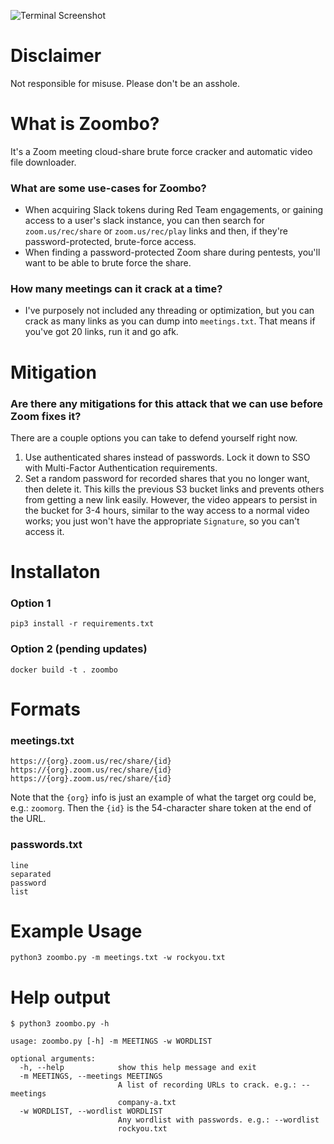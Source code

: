 
![Terminal Screenshot](https://i.imgur.com/4psD58C.png)

# Disclaimer

Not responsible for misuse. Please don't be an asshole.

# What is Zoombo?
It's a Zoom meeting cloud-share brute force cracker and automatic video file downloader. 

### What are some use-cases for Zoombo?

- When acquiring Slack tokens during Red Team engagements, or gaining access to a user's slack instance, you can then search for `zoom.us/rec/share` or `zoom.us/rec/play` links and then, if they're password-protected, brute-force access. 
- When finding a password-protected Zoom share during pentests, you'll want to be able to brute force the share. 

### How many meetings can it crack at a time?

- I've purposely not included any threading or optimization, but you can crack as many links as you can dump into `meetings.txt`. That means if you've got 20 links, run it and go afk. 

# Mitigation

### Are there any mitigations for this attack that we can use before Zoom fixes it?

There are a couple options you can take to defend yourself right now. 

1. Use authenticated shares instead of passwords. Lock it down to SSO with Multi-Factor Authentication requirements.
2. Set a random password for recorded shares that you no longer want, then delete it. This kills the previous S3 bucket links and prevents others from getting a new link easily. However, the video appears to persist in the bucket for 3-4 hours, similar to the way access to a normal video works; you just won't have the appropriate `Signature`, so you can't access it. 

# Installaton

### Option 1
```
pip3 install -r requirements.txt
```

### Option 2 (pending updates)
```
docker build -t . zoombo
```

# Formats

### meetings.txt

```
https://{org}.zoom.us/rec/share/{id}
https://{org}.zoom.us/rec/share/{id}
https://{org}.zoom.us/rec/share/{id}
```

Note that the `{org}` info is just an example of what the target org could be, e.g.: `zoomorg`. Then the `{id}` is the 54-character share token at the end of the URL.

### passwords.txt

```
line
separated
password
list
```

# Example Usage

```
python3 zoombo.py -m meetings.txt -w rockyou.txt
```


# Help output

```
$ python3 zoombo.py -h

usage: zoombo.py [-h] -m MEETINGS -w WORDLIST

optional arguments:
  -h, --help            show this help message and exit
  -m MEETINGS, --meetings MEETINGS
                        A list of recording URLs to crack. e.g.: --meetings
                        company-a.txt
  -w WORDLIST, --wordlist WORDLIST
                        Any wordlist with passwords. e.g.: --wordlist
                        rockyou.txt

```


